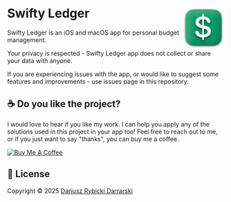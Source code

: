 # <img src="Resources/SwiftyLedger_icon_128pt_2x.png" height="100" align="right"> Swifty Ledger

Swifty Ledger is an iOS and macOS app for personal budget management.

Your privacy is respected - Swifty Ledger app does not collect or share your data with anyone.

If you are experiencing issues with the app, or would like to suggest some features and improvements - use issues page in this repository.

## ☕️ Do you like the project?

I would love to hear if you like my work. I can help you apply any of the solutions used in this project in your app too! Feel free to reach out to me, or if you just want to say "thanks", you can buy me a coffee.

<a href="https://www.buymeacoffee.com/darrarski" target="_blank"><img src="https://cdn.buymeacoffee.com/buttons/v2/default-yellow.png" alt="Buy Me A Coffee" height="60" width="217" style="height: 60px !important;width: 217px !important;" ></a>

## 📄 License

Copyright © 2025 [Dariusz Rybicki Darrarski](https://darrarski.pl)
